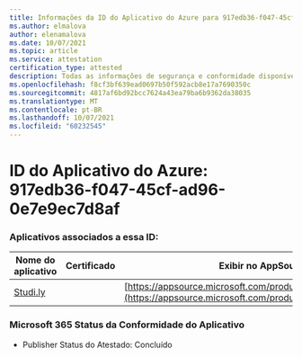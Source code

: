 ```yaml
---
title: Informações da ID do Aplicativo do Azure para 917edb36-f047-45cf-ad96-0e7e9ec7d8af
ms.author: elmalova
author: elenamalova
ms.date: 10/07/2021
ms.topic: article
ms.service: attestation
certification_type: attested
description: Todas as informações de segurança e conformidade disponíveis para 917edb36-f047-45cf-ad96-0e7e9ec7d8af.
ms.openlocfilehash: f8cf3bf639ead0697b50f592acb8e17a7690350c
ms.sourcegitcommit: 4817af6bd92bcc7624a43ea79ba6b9362da38035
ms.translationtype: MT
ms.contentlocale: pt-BR
ms.lasthandoff: 10/07/2021
ms.locfileid: "60232545"
---
```

# <a name="azure-app-id-917edb36-f047-45cf-ad96-0e7e9ec7d8af"></a>ID do Aplicativo do Azure: 917edb36-f047-45cf-ad96-0e7e9ec7d8af


### <a name="apps-associated-with-this-id"></a>Aplicativos associados a essa ID:
| **Nome do aplicativo** | **Certificado** | **Exibir no AppSource** |
|--------------|---------------|-----------------------|
| [Studi.ly](https://docs.microsoft.com/microsoft-365-app-certification/forward/WA200001668) |  | [https://appsource.microsoft.com/product/office/WA200001668](https://appsource.microsoft.com/product/office/WA200001668) |

### <a name="microsoft-365-app-compliance-status"></a>Microsoft 365 Status da Conformidade do Aplicativo
- Publisher Status do Atestado: Concluído
